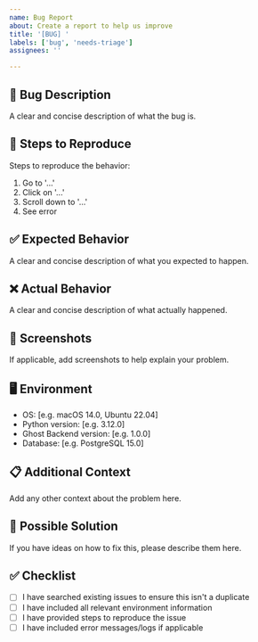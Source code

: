 ```yaml
---
name: Bug Report
about: Create a report to help us improve
title: '[BUG] '
labels: ['bug', 'needs-triage']
assignees: ''

---
```


## 🐛 Bug Description
A clear and concise description of what the bug is.

## 🔄 Steps to Reproduce
Steps to reproduce the behavior:
1. Go to '...'
2. Click on '...'
3. Scroll down to '...'
4. See error

## ✅ Expected Behavior
A clear and concise description of what you expected to happen.

## ❌ Actual Behavior
A clear and concise description of what actually happened.

## 📸 Screenshots
If applicable, add screenshots to help explain your problem.

## 🖥️ Environment
- OS: [e.g. macOS 14.0, Ubuntu 22.04]
- Python version: [e.g. 3.12.0]
- Ghost Backend version: [e.g. 1.0.0]
- Database: [e.g. PostgreSQL 15.0]

## 📋 Additional Context
Add any other context about the problem here.

## 🔧 Possible Solution
If you have ideas on how to fix this, please describe them here.

## ✅ Checklist
- [ ] I have searched existing issues to ensure this isn't a duplicate
- [ ] I have included all relevant environment information
- [ ] I have provided steps to reproduce the issue
- [ ] I have included error messages/logs if applicable
